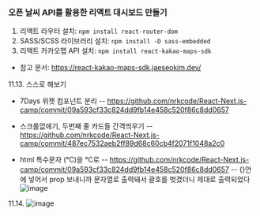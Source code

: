 ### 오픈 날씨 API를 활용한 리액트 대시보드 만들기

1. 리액트 라우터 설치: `npm install react-router-dom`
2. SASS/SCSS 라이브러리 설치: `npm install -D sass-embedded`
3. 리액트 카카오맵 API 설치: `npm install react-kakao-maps-sdk`
- 참고 문서: https://react-kakao-maps-sdk.jaeseokim.dev/


11.13. 스스로 해보기
- 7Days 위젯 컴포넌트 분리
-- https://github.com/nrkcode/React-Next.js-camp/commit/09a593cf33c824dd9fb14e458c520f86c8dd0657
  
- 스크롤없애기, 두번째 줄 카드들 간격띄우기
-- https://github.com/nrkcode/React-Next.js-camp/commit/487ec7532aeb2ff89d68c60cb4f2071f1048a2c0
  
- html 특수문자 (&#8451;)을 ℃로
-- https://github.com/nrkcode/React-Next.js-camp/commit/09a593cf33c824dd9fb14e458c520f86c8dd0657
-- {}안에 넣어서 prop 보내니까 문자열로 출력돼서 괄호를 벗겼더니 제대로 출력되었다
![image](https://github.com/user-attachments/assets/7fb5c5a6-8e03-44be-8fcb-4c235098a7b2)

11.14.
![image](https://github.com/user-attachments/assets/9beb7592-3add-4262-8d62-051c79ec2f99)
